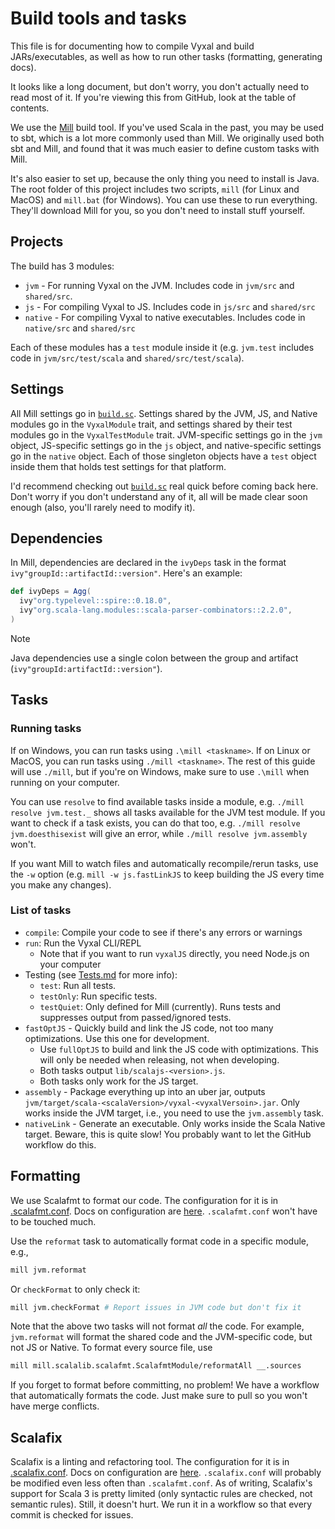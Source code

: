 # Build tools and tasks

This file is for documenting how to compile Vyxal and build JARs/executables, as
well as how to run other tasks (formatting, generating docs).

It looks like a long document, but don't worry, you don't actually need to read
most of it. If you're viewing this from GitHub, look at the table of contents.

We use the [Mill](https://mill-build.com/) build tool. If you've used Scala in
the past, you may be used to sbt, which is a lot more commonly used than Mill.
We originally used both sbt and Mill, and found that it was much easier to
define custom tasks with Mill.

It's also easier to set up, because the only thing you need to install is Java.
The root folder of this project includes two scripts, `mill` (for Linux and
MacOS) and `mill.bat` (for Windows). You can use these to run everything.
They'll download Mill for you, so you don't need to install stuff yourself.

## Projects

The build has 3 modules:

- `jvm` - For running Vyxal on the JVM. Includes code in `jvm/src` and `shared/src`.
- `js` - For compiling Vyxal to JS. Includes code in `js/src` and `shared/src`
- `native` - For compiling Vyxal to native executables. Includes code in `native/src` and `shared/src`

Each of these modules has a `test` module inside it (e.g. `jvm.test` includes
code in `jvm/src/test/scala` and `shared/src/test/scala`).

## Settings

All Mill settings go in [`build.sc`](/build.sc). Settings shared by the JVM, JS,
and Native modules go in the `VyxalModule` trait, and settings shared by their
test modules go in the `VyxalTestModule` trait. JVM-specific settings go in the
`jvm` object, JS-specific settings go in the `js` object, and native-specific
settings go in the `native` object. Each of those singleton objects have a `test`
object inside them that holds test settings for that platform.

I'd recommend checking out [`build.sc`](/build.sc) real quick before coming back
here. Don't worry if you don't understand any of it, all will be made clear soon
enough (also, you'll rarely need to modify it).

## Dependencies

In Mill, dependencies are declared in the `ivyDeps` task in the format
`ivy"groupId::artifactId::version"`. Here's an example:

```scala
def ivyDeps = Agg(
  ivy"org.typelevel::spire::0.18.0",
  ivy"org.scala-lang.modules::scala-parser-combinators::2.2.0",
)
```

> [!note]
> Java dependencies use a single colon between the group and artifact (`ivy"groupId:artifactId::version"`).

## Tasks

### Running tasks

If on Windows, you can run tasks using `.\mill <taskname>`. If on Linux or MacOS,
you can run tasks using `./mill <taskname>`. The rest of this guide will use
`./mill`, but if you're on Windows, make sure to use `.\mill` when running on your computer.

You can use `resolve` to find available tasks inside a module, e.g.
`./mill resolve jvm.test._` shows all tasks available for the JVM test module.
If you want to check if a task exists, you can do that too, e.g.
`./mill resolve jvm.doesthisexist` will give an error, while `./mill resolve jvm.assembly` won't.

If you want Mill to watch files and automatically recompile/rerun tasks, use the
`-w` option (e.g. `mill -w js.fastLinkJS` to keep building the JS every time you
make any changes).

### List of tasks

- `compile`: Compile your code to see if there's any errors or warnings
- `run`: Run the Vyxal CLI/REPL
  - Note that if you want to run `vyxalJS` directly, you need Node.js on your computer
- Testing (see [Tests.md](Tests.md) for more info):
  - `test`: Run all tests.
  - `testOnly`: Run specific tests.
  - `testQuiet`: Only defined for Mill (currently). Runs tests and suppresses output from passed/ignored tests.
- `fastOptJS` - Quickly build and link the JS code, not too many optimizations.
  Use this one for development.
  - Use `fullOptJS` to build and link the JS code with optimizations. This will
  only be needed when releasing, not when developing.
  - Both tasks output `lib/scalajs-<version>.js`.
  - Both tasks only work for the JS target.
- `assembly` - Package everything up into an uber jar, outputs
  `jvm/target/scala-<scalaVersion>/vyxal-<vyxalVersoin>.jar`. Only works inside
  the JVM target, i.e., you need to use the `jvm.assembly` task.
- `nativeLink` - Generate an executable. Only works inside the Scala Native target.
  Beware, this is quite slow! You probably want to let the GitHub workflow do this.

## Formatting

We use Scalafmt to format our code. The configuration for it is in
[.scalafmt.conf](/.scalafmt.conf). Docs on configuration are
[here](https://scalameta.org/scalafmt/docs/configuration.html). `.scalafmt.conf`
won't have to be touched much.

Use the `reformat` task to automatically format code in a specific module, e.g.,

```sh
mill jvm.reformat
```

Or `checkFormat` to only check it:

```sh
mill jvm.checkFormat # Report issues in JVM code but don't fix it
```

Note that the above two tasks will not format *all* the code. For example,
`jvm.reformat` will format the shared code and the JVM-specific code, but not JS
or Native. To format every source file, use

```sh
mill mill.scalalib.scalafmt.ScalafmtModule/reformatAll __.sources
```

If you forget to format before committing, no problem! We have a workflow that
automatically formats the code. Just make sure to pull so you won't have merge
conflicts.

## Scalafix

Scalafix is a linting and refactoring tool. The configuration for it is in
[.scalafix.conf](/.scalafix.conf). Docs on configuration are
[here](https://scalacenter.github.io/scalafix/docs/users/configuration.html).
`.scalafix.conf` will probably be modified even less often than `.scalafmt.conf`.
As of writing, Scalafix's support for Scala 3 is pretty limited (only syntactic
rules are checked, not semantic rules). Still, it doesn't hurt. We run it in a
workflow so that every commit is checked for issues.
